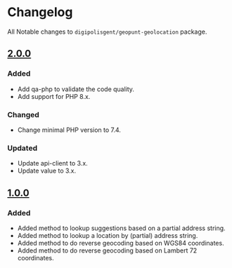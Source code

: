 # Changelog

All Notable changes to `digipolisgent/geopunt-geolocation` package.

## [2.0.0]

### Added

- Add qa-php to validate the code quality.
- Add support for PHP 8.x.

### Changed

- Change minimal PHP version to 7.4.

### Updated

- Update api-client to 3.x.
- Update value to 3.x.

## [1.0.0]

### Added

- Added method to lookup suggestions based on a partial address string.
- Added method to lookup a location by (partial) address string.
- Added method to do reverse geocoding based on WGS84 coordinates.
- Added method to do reverse geocoding based on Lambert 72 coordinates.

[2.0.0]: https://github.com/district09/php_package_dg-geopunt-geolocation/compare/1.0.0...2.0.0
[1.0.0]: https://github.com/district09/php_package_dg-geopunt-geolocation/releases/tag/1.0.0
[Unreleased]: https://github.com/district09/php_package_dg-geopunt-geolocation/compare/main...develop
